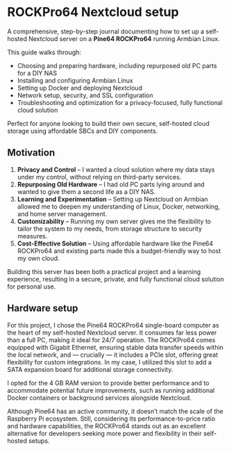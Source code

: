 # ROCKPro64 Nextcloud setup

A comprehensive, step-by-step journal documenting how to set up a self-hosted Nextcloud server on a **Pine64 ROCKPro64** running Armbian Linux.

This guide walks through:

- Choosing and preparing hardware, including repurposed old PC parts for a DIY NAS
- Installing and configuring Armbian Linux
- Setting up Docker and deploying Nextcloud
- Network setup, security, and SSL configuration
- Troubleshooting and optimization for a privacy-focused, fully functional cloud solution

Perfect for anyone looking to build their own secure, self-hosted cloud storage using affordable SBCs and DIY components.

## Motivation

1. **Privacy and Control** – I wanted a cloud solution where my data stays under my control, without relying on third-party services.
2. **Repurposing Old Hardware** – I had old PC parts lying around and wanted to give them a second life as a DIY NAS.
3. **Learning and Experimentation** – Setting up Nextcloud on Armbian allowed me to deepen my understanding of Linux, Docker, networking, and home server management.
4. **Customizability** – Running my own server gives me the flexibility to tailor the system to my needs, from storage structure to security measures.
5. **Cost-Effective Solution** – Using affordable hardware like the Pine64 ROCKPro64 and existing parts made this a budget-friendly way to host my own cloud.

Building this server has been both a practical project and a learning experience, resulting in a secure, private, and fully functional cloud solution for personal use.

## Hardware setup

For this project, I chose the Pine64 ROCKPro64 single-board computer as the heart of my self-hosted Nextcloud server.
It consumes far less power than a full PC, making it ideal for 24/7 operation. The ROCKPro64 comes equipped with Gigabit Ethernet, ensuring stable data transfer speeds within the local network, and — crucially — it includes a PCIe slot, offering great flexibility for custom integrations.
In my case, I utilized this slot to add a SATA expansion board for additional storage connectivity.

I opted for the 4 GB RAM version to provide better performance and to accommodate potential future improvements, such as running additional Docker containers or background services alongside Nextcloud.

Although Pine64 has an active community, it doesn’t match the scale of the Raspberry Pi ecosystem. Still, considering its performance-to-price ratio and hardware capabilities, the ROCKPro64 stands out as an excellent alternative for developers seeking more power and flexibility in their self-hosted setups.
